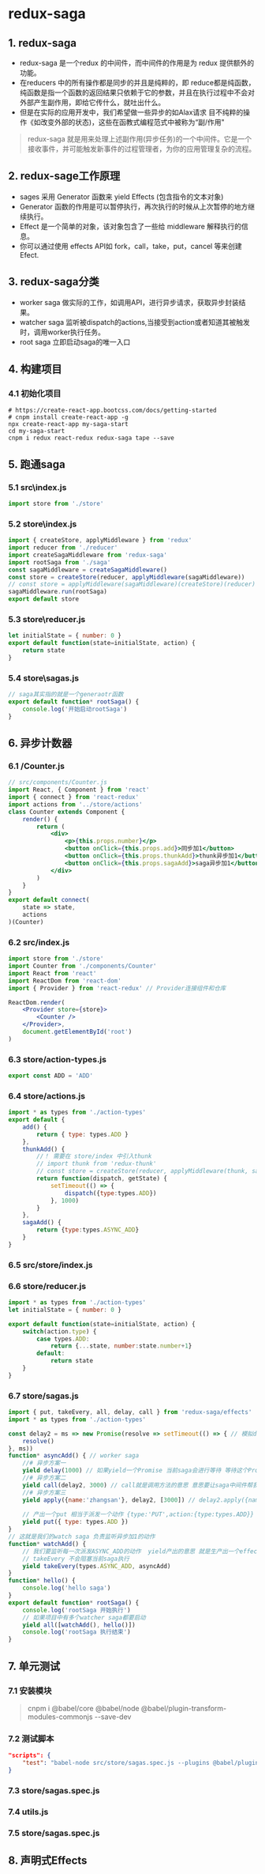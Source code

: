 # redux-saga

## 1. redux-saga

- redux-saga 是一个redux 的中间件，而中间件的作用是为 redux 提供额外的功能。
- 在reducers 中的所有操作都是同步的并且是纯粹的，即 reduce都是纯函数，纯函数是指一个函数的返回结果只依赖于它的参数，并且在执行过程中不会对外部产生副作用，即给它传什么，就吐出什么。
- 但是在实际的应用开发中，我们希望做一些异步的如Alax请求 目不纯粹的操作《如改变外部的状态)，这些在函教式编程范式中被称为“副/作用"

> redux-saga 就是用来处理上述副作用(异步任务)的一个中间件。它是一个接收事件，并可能触发新事件的过程管理者，为你的应用管理复杂的流程。

## 2. redux-sage工作原理

- sages 采用 Generator 函数来 yield Effects (包含指令的文本对象)
- Generator 函数的作用是可以暂停执行，再次执行的时候从上次暂停的地方继续执行。
- Effect 是一个简单的对象，该对象包含了一些给 middleware 解释执行的信息。
- 你可以通过使用 effects API如 fork，call，take，put，cancel 等来创建 Efect.

## 3. redux-saga分类

- worker saga 做实际的工作，如调用API，进行异步请求，获取异步封装结果。
- watcher saga 监听被dispatch的actions,当接受到action或者知道其被触发时，调用worker执行任务。
- root saga 立即启动saga的唯一入口

## 4. 构建项目

### 4.1 初始化项目

```shell
# https://create-react-app.bootcss.com/docs/getting-started
# cnpm install create-react-app -g
npx create-react-app my-saga-start
cd my-saga-start
cnpm i redux react-redux redux-saga tape --save
```



## 5. 跑通saga

### 5.1 src\index.js

```javascript
import store from './store'
```

### 5.2 store\index.js

```javascript
import { createStore, applyMiddleware } from 'redux'
import reducer from './reducer'
import createSagaMiddleware from 'redux-saga'
import rootSaga from './saga'
const sagaMiddleware = createSagaMiddleware()
const store = createStore(reducer, applyMiddleware(sagaMiddleware))
// const store = applyMiddleware(sagaMiddleware)(createStore)(reducer) // 这两种写法功能相同
sagaMiddleware.run(rootSaga)
export default store
```

### 5.3 store\reducer.js

```javascript
let initialState = { number: 0 }
export default function(state=initialState, action) {
    return state
}
```

### 5.4 store\sagas.js

```javascript
// saga其实指的就是一个generaotr函数
export default function* rootSaga() {
    console.log('开始启动rootSaga')
}
```



## 6. 异步计数器

### 6.1 /Counter.js

```jsx
// src/components/Counter.js
import React, { Component } from 'react'
import { connect } from 'react-redux'
import actions from '../store/actions'
class Counter extends Component {
    render() {
        return (
        	<div>
                <p>{this.props.number}</p>
                <button onClick={this.props.add}>同步加1</button>
                <button onClick={this.props.thunkAdd}>thunk异步加1</button>
                <button onClick={this.props.sagaAdd}>saga异步加1</button>
            </div>
        )
    }
}
export default connect(
	state => state,
    actions
)(Counter)
```



### 6.2 src/index.js

```jsx
import store from './store'
import Counter from './components/Counter'
import React from 'react'
import ReactDom from 'react-dom'
import { Provider } from 'react-redux' // Provider连接组件和仓库 

ReactDom.render(
	<Provider store={store}>
        <Counter />
    </Provider>,
    document.getElementById('root')
)
```



### 6.3 store/action-types.js

```jsx
export const ADD = 'ADD'
```



### 6.4 store/actions.js

```jsx
import * as types from './action-types'
export default {
    add() {
        return { type: types.ADD }
    },
    thunkAdd() {
        //！ 需要在 store/index 中引入thunk
        // import thunk from 'redux-thunk'
        // const store = createStore(reducer, applyMiddleware(thunk, sagaMiddleware))
        return function(dispatch, getState) {
            setTimeout(() => {
                dispatch({type:types.ADD})
            }, 1000)
        }
    },
    sagaAdd() {
        return {type:types.ASYNC_ADD}
    }
}
```



### 6.5 src/store/index.js

### 6.6 store/reducer.js

```jsx
import * as types from './action-types'
let initialState = { number: 0 }

export default function(state=initialState, action) {
    switch(action.type) {
        case types.ADD:
            return {...state, number:state.number+1}
        default:
            return state
    }
}
```



### 6.7 store/sagas.js

```jsx
import { put, takeEvery, all, delay, call } from 'redux-saga/effects'
import * as types from './action-types'

const delay2 = ms => new Promise(resolve => setTimeout(() => { // 模拟delay实现
    resolve()
}, ms))
function* asyncAdd() { // worker saga
    //# 异步方案一
    yield delay(1000) // 如果yield一个Promise 当前saga会进行等待 等待这个Promise变成成功态
    //# 异步方案二
    yield call(delay2, 3000) // call就是调用方法的意思 意思要让saga中间件帮我调用delay2这个方法 并传入3000参数 然后它会返回一个Promise
    //# 异步方案三
    yield apply({name:'zhangsan'}, delay2, [3000]) // delay2.apply({name:'zhangsan'},[3000])
    
    // 产出一个put 相当于派发一个动作 {type:'PUT',action:{type:types.ADD}}   当产出一个put effect对象之后 saga中间件就会向仓库重新派发{type:types.ADD}动作
    yield put({ type: types.ADD })
}
// 这就是我们的watch saga 负责监听异步加1的动作
function* watchAdd() {
    // 我们要监听每一次派发ASYNC_ADD的动作  yield产出的意思 就是生产出一个effect对象(一个普通对象)发给saga中间件 saga中间件会去监听所有的ASYNC_ADD动作 当这个动作被派发的时候 就会执行asyncAdd这个worker saga
    // takeEvery 不会阻塞当前saga执行
    yield takeEvery(types.ASYNC_ADD, asyncAdd)
}
function* hello() {
    console.log('hello saga')
}
export default function* rootSaga() {
    console.log('rootSaga 开始执行')
    // 如果项目中有多个watcher saga都要启动
    yield all([watchAdd(), hello()])
    console.log('rootSaga 执行结束')
}
```



## 7. 单元测试

### 7.1 安装模块

> cnpm i @babel/core @babel/node @babel/plugin-transform-modules-commonjs --save-dev

### 7.2 测试脚本

```json
"scripts": {
    "test": "babel-node src/store/sagas.spec.js --plugins @babel/plugin-transform-modules-commonjs"
}
```



### 7.3 store/sagas.spec.js

### 7.4 utils.js

### 7.5 store/sagas.spec.js

## 8. 声明式Effects



